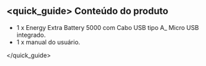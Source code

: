 ## <quick_guide> Conteúdo do produto

* 1 x Energy Extra Battery 5000 com Cabo USB tipo A_ Micro USB integrado.
* 1 x manual do usuário.

</quick_guide>